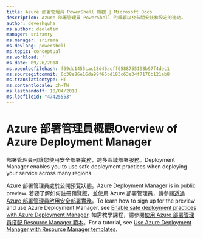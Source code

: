 ```yaml
---
title: Azure 部署管理員 PowerShell 概觀 | Microsoft Docs
description: Azure 部署管理員 PowerShell 的概觀以及有關安裝和設定的連結。
author: deveshguha
ms.author: deoletim
manager: sriramry
ms.manager: srirama
ms.devlang: powershell
ms.topic: conceptual
ms.workload: ''
ms.date: 09/26/2018
ms.openlocfilehash: f69dc1455cac18d46acff6588755198b97f4dec1
ms.sourcegitcommit: 6c38e86e16da99f65cd183c63e34f7176b121ab8
ms.translationtype: HT
ms.contentlocale: zh-TW
ms.lasthandoff: 10/04/2018
ms.locfileid: "47425553"
---
```

# <a name="overview-of-azure-deployment-manager"></a><span data-ttu-id="4f152-103">Azure 部署管理員概觀</span><span class="sxs-lookup"><span data-stu-id="4f152-103">Overview of Azure Deployment Manager</span></span>

<span data-ttu-id="4f152-104">部署管理員可讓您使用安全部署實務，跨多區域部署服務。</span><span class="sxs-lookup"><span data-stu-id="4f152-104">Deployment Manager enables you to use safe deployment practices when deploying your service across many regions.</span></span>

<span data-ttu-id="4f152-105">Azure 部署管理員處於公開預覽狀態。</span><span class="sxs-lookup"><span data-stu-id="4f152-105">Azure Deployment Manager is in public preview.</span></span> <span data-ttu-id="4f152-106">若要了解如何註冊預覽版，並使用 Azure 部署管理員，請參閱[透過 Azure 部署管理員啟用安全部署實務](https://docs.microsoft.com/en-us/azure/azure-resource-manager/deployment-manager-overview)。</span><span class="sxs-lookup"><span data-stu-id="4f152-106">To learn how to sign up for the preview and use Azure Deployment Manager, see [Enable safe deployment practices with Azure Deployment Manager](https://docs.microsoft.com/en-us/azure/azure-resource-manager/deployment-manager-overview).</span></span> <span data-ttu-id="4f152-107">如需教學課程，請參閱[使用 Azure 部署管理員搭配 Resource Manager 範本](https://docs.microsoft.com/en-us/azure/azure-resource-manager/deployment-manager-tutorial)。</span><span class="sxs-lookup"><span data-stu-id="4f152-107">For a tutorial, see [Use Azure Deployment Manager with Resource Manager templates](https://docs.microsoft.com/en-us/azure/azure-resource-manager/deployment-manager-tutorial).</span></span>